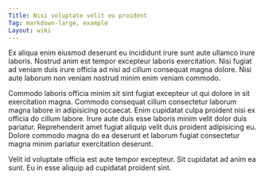```yaml
---
Title: Nisi voluptate velit eu proident
Tag: markdown-large, example
Layout: wiki
---
```

Ex aliqua enim eiusmod deserunt eu incididunt irure sunt aute ullamco irure laboris. Nostrud anim est tempor excepteur laboris exercitation. Nisi fugiat ad veniam duis irure officia ad nisi ad cillum consequat magna dolore. Nisi aute laborum non veniam nostrud minim enim veniam commodo.

Commodo laboris officia minim sit sint fugiat excepteur ut qui dolore in sit exercitation magna. Commodo consequat cillum consectetur laborum magna labore in adipisicing occaecat. Enim cupidatat culpa proident nisi ex officia do cillum labore. Irure aute duis esse laboris minim velit dolor duis pariatur. Reprehenderit amet fugiat aliquip velit duis proident adipisicing eu. Dolore commodo magna do ea deserunt et laborum fugiat consectetur magna minim pariatur exercitation deserunt.

Velit id voluptate officia est aute tempor excepteur. Sit cupidatat ad anim ea sunt. Eu in esse aliquip ad cupidatat proident sint.